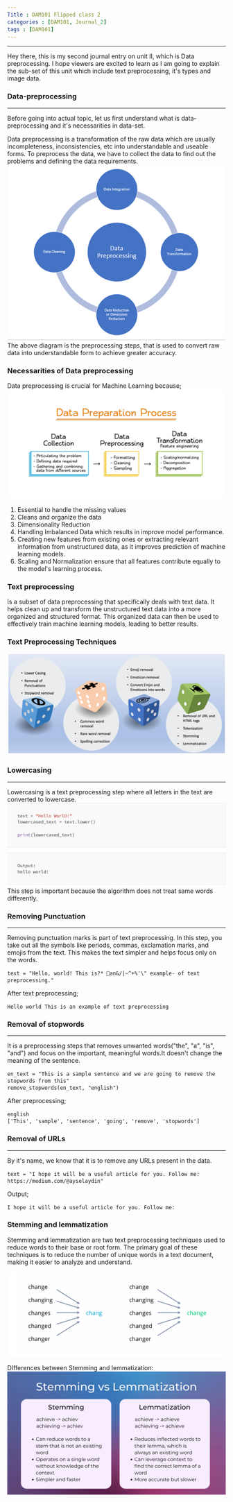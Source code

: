```yaml
---
Title : DAM101 Flipped class 2
categories : [DAM101, Journal_2]
tags : [DAM101]
---
```


---
Hey there, this is my second journal entry on unit II, which is Data preprocessing. I hope viewers are excited to learn as I am going to explain the sub-set of this unit which include text preprocessing, it's types and image data.

### Data-preprocessing
---

Before going into actual topic, let us first understand what is data-preprocessing and it's necessarities in data-set.


Data preprocessing is a transformation of the raw data which are usually incompleteness, inconsistencies, etc into understandable and useable forms. To preprocess the data, we have to collect the data to find out the problems and defining the data requirements.
![alt text](../16.png)
The above diagram is the preprocessing steps, that is used to convert raw data into understandable form to achieve greater accuracy.

### Necessarities of Data preprocessing
Data preprocessing is crucial for Machine Learning because;
![alt text](../17.jpg)



1. Essential to handle the missing values
2. Cleans and organize the data
3. Dimensionality Reduction
4. Handling Imbalanced Data which results in improve model performance.
5. Creating new features from existing ones or extracting relevant information from unstructured data, as it improves prediction of machine learning models.
6. Scaling and Normalization ensure that all features contribute equally to the model's learning process.

### Text preprocessing

 Is a subset of data preprocessing that specifically deals with  text data. 
 It helps clean up and transform the unstructured text data into a more organized and structured format. This organized data can then be used to effectively train machine learning models, leading to better results.

 ### Text Preprocessing Techniques
 ![alt text](../18.png)

 ### Lowercasing
 ---
 Lowercasing is a text preprocessing step where all letters in the text are converted to lowercase.
![alt text](../19.png)
This step is important because the algorithm does not treat same words differently.

### Removing Punctuation
---
Removing punctuation marks is part of text preprocessing. In this step, you take out all the symbols like periods, commas, exclamation marks, and emojis from the text. This makes the text simpler and helps focus only on the words.
```
text = "Hello, world! This is?* 💜an&/|~^+%'\" example- of text preprocessing."
```
After text preprocessing;
```
Hello world This is an example of text preprocessing
```

### Removal of stopwords
---
It is a preprocessing steps that removes unwanted words("the", "a", "is", "and") and focus on the important, meaningful words.It doesn't change the meaning of the sentence.
```
en_text = "This is a sample sentence and we are going to remove the stopwords from this"
remove_stopwords(en_text, "english")
```
After preprocessing;
```
english
['This', 'sample', 'sentence', 'going', 'remove', 'stopwords']
```

### Removal of URLs
---
By it's name, we know that it is to remove any URLs present in the data.

```
text = "I hope it will be a useful article for you. Follow me: https://medium.com/@ayselaydin"
```
Output;
```
I hope it will be a useful article for you. Follow me:
```

### Stemming and lemmatization
Stemming and lemmatization are two text preprocessing techniques used to reduce words to their base or root form. The primary goal of these techniques is to reduce the number of unique words in a text document, making it easier to analyze and understand.

![alt text](../24.png)

DIfferences between Stemming and lemmatization:
![alt text](../34.png)


